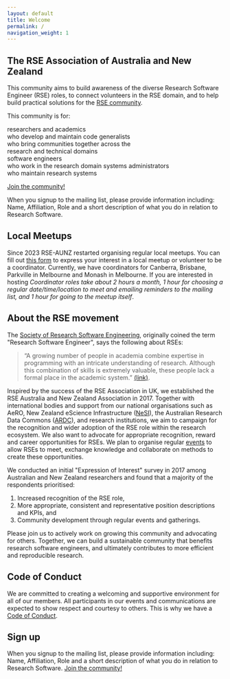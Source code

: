 ```yaml
---
layout: default
title: Welcome
permalink: /
navigation_weight: 1
---
```


## The RSE Association of Australia and New Zealand

This community aims to build awareness of the diverse Research Software 
Engineer (RSE) roles, to connect volunteers in the RSE domain, and to 
help build practical solutions for the [RSE community](/about). 

This community is for:

<div class="roleTable">
<div class="roleRow">
	<span class="roles">
		<emp>researchers</emp> and <emp>academics</emp> <br/> 
		who develop and maintain code 
	</span>
	<span class="roles">
		<emp>generalists</emp> <br/> 
		who bring communities together across the <br/>
		research and technical domains
	</span>
</div>
<div class="roleRow">
	<span class="roles">
		<emp>software engineers</emp> <br/> 
		who work in the research domain
	</span>
	<span class="roles">
		<emp>systems administrators</emp> <br/> 
		who maintain research systems
	</span>
</div>
</div>


<a class="rse rse-join" href="{{ site.sign_up }}">Join the community!</a>

When you signup to the mailing list, please provide information including: Name, Affiliation, Role and a short description of what you do in relation to Research Software.

## Local Meetups

Since 2023 RSE-AUNZ restarted organising regular local meetups. You can fill out [this form](https://forms.gle/2SHLQ5JvTokfW2rp8) to express your interest in a local meetup or volunteer to be a coordinator. Currently, we have coordinators for Canberra, Brisbane, Parkville in Melbourne and Monash in Melbourne. If you are interested in hosting _Coordinator roles take about 2 hours a month, 1 hour for choosing a regular date/time/location to meet and emailing reminders to the mailing list, and 1 hour for going to the meetup itself_.


## About the RSE movement 

The [Society of Research Software Engineering](https://society-rse.org/), 
originally coined the term "Research Software Engineer",
says the following about RSEs: 
> “A growing number of people in academia combine expertise in 
> programming with an intricate understanding of research. 
> Although this combination of skills is extremely valuable, 
> these people lack a formal place in the academic system.”
> [(link)](https://www.cemac.leeds.ac.uk/events/research-software-engineers/).

Inspired by the success of the RSE Association in UK, we 
established the RSE Australia and New Zealand Association in 2017. 
Together with  international bodies and support from our national 
organisations such as AeRO, New Zealand eScience Infrastructure ([NeSI](https://www.nesi.org.nz/)), the Australian Research Data Commons 
([ARDC](https://ardc.edu.au/resource-hub/?_categories=research-software)), and research institutions, we aim to campaign for the 
recognition and wider adoption of the RSE role within the research 
ecosystem. 
We also want to advocate for appropriate recognition, reward and career opportunities
for RSEs. 
We plan to organise regular [events](https://rse-aunz.github.io/events/) to allow RSEs to meet, exchange 
knowledge and collaborate on methods to create these opportunities.

We conducted an initial "Expression of Interest" survey in 2017 among Australian and 
New Zealand researchers and found that a majority of the respondents 
 prioritised:
1. Increased recognition of the RSE role, 
1. More appropriate, consistent and representative position descriptions 
and KPIs, and 
1. Community development through regular events and gatherings. 

Please join us to actively work on growing this community and 
advocating for others. 
Together, we can build a sustainable community that benefits research 
software engineers, and ultimately contributes to more efficient and 
reproducible research.

## Code of Conduct
We are committed to creating a welcoming and supportive environment for all of our members.
All participants in our events and communications are expected to show respect and courtesy to others.
This is why we have a [Code of Conduct](https://rse-aunz.github.io/code-of-conduct).

## Sign up

When you signup to the mailing list, please provide information including: Name, Affiliation, Role and a short description of what you do in relation to Research Software.
<a class="rse rse-join" href="{{ site.sign_up }}">Join the community!</a>


